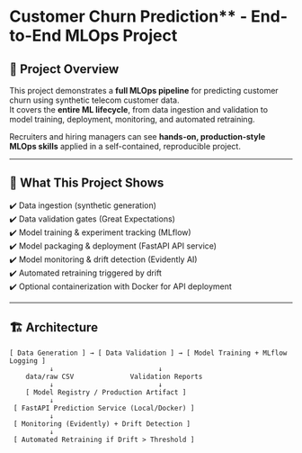 # Customer Churn Prediction** - End-to-End MLOps Project

## 📌 Project Overview
This project demonstrates a **full MLOps pipeline** for predicting customer churn using synthetic telecom customer data.  
It covers the **entire ML lifecycle**, from data ingestion and validation to model training, deployment, monitoring, and automated retraining.

Recruiters and hiring managers can see **hands-on, production-style MLOps skills** applied in a self-contained, reproducible project.

---

## 🚀 What This Project Shows
✔️ Data ingestion (synthetic generation)  
✔️ Data validation gates (Great Expectations)  
✔️ Model training & experiment tracking (MLflow)  
✔️ Model packaging & deployment (FastAPI API service)  
✔️ Model monitoring & drift detection (Evidently AI)  
✔️ Automated retraining triggered by drift  
✔️ Optional containerization with Docker for API deployment  

---

## 🏗️ Architecture
```plaintext
[ Data Generation ] → [ Data Validation ] → [ Model Training + MLflow Logging ]
          ↓                          ↓
    data/raw CSV              Validation Reports
          ↓                          ↓
    [ Model Registry / Production Artifact ]
          ↓
 [ FastAPI Prediction Service (Local/Docker) ]
          ↓
 [ Monitoring (Evidently) + Drift Detection ]
          ↓
 [ Automated Retraining if Drift > Threshold ]
